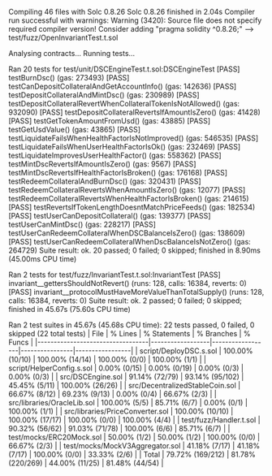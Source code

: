 Compiling 46 files with Solc 0.8.26
Solc 0.8.26 finished in 2.04s
Compiler run successful with warnings:
Warning (3420): Source file does not specify required compiler version! Consider adding "pragma solidity ^0.8.26;"
--> test/fuzz/OpenInvariantTest.t.sol

Analysing contracts...
Running tests...

Ran 20 tests for test/unit/DSCEngineTest.t.sol:DSCEngineTest
[PASS] testBurnDsc() (gas: 273493)
[PASS] testCanDepositCollateralAndGetAccountInfo() (gas: 142636)
[PASS] testDepositCollateralAndMintDsc() (gas: 230989)
[PASS] testDepositCollateralRevertWhenCollateralTokenIsNotAllowed() (gas: 932090)
[PASS] testDepositCollateralRevertsIfAmountIsZero() (gas: 41428)
[PASS] testGetTokenAmountFromUsd() (gas: 43885)
[PASS] testGetUsdValue() (gas: 43865)
[PASS] testLiquidateFailsWhenHealthFactorIsNotImproved() (gas: 546535)
[PASS] testLiquidateFailsWhenUserHealthFactorIsOk() (gas: 232469)
[PASS] testLiquidateImprovesUserHealthFactor() (gas: 558362)
[PASS] testMintDscRevertsIfAmountIsZero() (gas: 9567)
[PASS] testMintDscRevertsIfHealthFactorIsBroken() (gas: 176168)
[PASS] testRedeemCollateralAndBurnDsc() (gas: 320431)
[PASS] testRedeemCollateralRevertsWhenAmountIsZero() (gas: 12077)
[PASS] testRedeemCollateralRevertsWhenHealthFactorIsBroken() (gas: 214615)
[PASS] testRevertsIfTokenLengthDoesntMatchPriceFeeds() (gas: 182534)
[PASS] testUserCanDepositCollateral() (gas: 139377)
[PASS] testUserCanMintDsc() (gas: 228217)
[PASS] testUserCanRedeemCollateralWhenDSCBalanceIsZero() (gas: 138609)
[PASS] testUserCanRedeemCollateralWhenDscBalanceIsNotZero() (gas: 264729)
Suite result: ok. 20 passed; 0 failed; 0 skipped; finished in 8.90ms (45.00ms CPU time)

Ran 2 tests for test/fuzz/InvariantTest.t.sol:InvariantTest
[PASS] invariant__gettersShouldNotRevert() (runs: 128, calls: 16384, reverts: 0)
[PASS] invariant__protocolMustHaveMoreValueThanTotalSupply() (runs: 128, calls: 16384, reverts: 0)
Suite result: ok. 2 passed; 0 failed; 0 skipped; finished in 45.67s (75.60s CPU time)

Ran 2 test suites in 45.67s (45.68s CPU time): 22 tests passed, 0 failed, 0 skipped (22 total tests)
| File                             | % Lines          | % Statements     | % Branches     | % Funcs         |
|----------------------------------|------------------|------------------|----------------|-----------------|
| script/DeployDSC.s.sol           | 100.00% (10/10)  | 100.00% (14/14)  | 100.00% (0/0)  | 100.00% (1/1)   |
| script/HelperConfig.s.sol        | 0.00% (0/15)     | 0.00% (0/19)     | 0.00% (0/3)    | 0.00% (0/3)     |
| src/DSCEngine.sol                | 91.14% (72/79)   | 93.14% (95/102)  | 45.45% (5/11)  | 100.00% (26/26) |
| src/DecentralizedStableCoin.sol  | 66.67% (8/12)    | 69.23% (9/13)    | 0.00% (0/4)    | 66.67% (2/3)    |
| src/libraries/OracleLib.sol      | 100.00% (5/5)    | 85.71% (6/7)     | 0.00% (0/1)    | 100.00% (1/1)   |
| src/libraries/PriceConverter.sol | 100.00% (10/10)  | 100.00% (17/17)  | 100.00% (0/0)  | 100.00% (4/4)   |
| test/fuzz/Handler.t.sol          | 90.32% (56/62)   | 91.03% (71/78)   | 100.00% (6/6)  | 85.71% (6/7)    |
| test/mocks/ERC20Mock.sol         | 50.00% (1/2)     | 50.00% (1/2)     | 100.00% (0/0)  | 66.67% (2/3)    |
| test/mocks/MockV3Aggregator.sol  | 41.18% (7/17)    | 41.18% (7/17)    | 100.00% (0/0)  | 33.33% (2/6)    |
| Total                            | 79.72% (169/212) | 81.78% (220/269) | 44.00% (11/25) | 81.48% (44/54)  |
